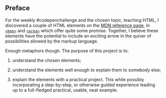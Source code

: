 <!-- Link to the work-in-progress pen right [here](). -->

## Preface

For the weekly #codepenchallenge and the chosen topic, teaching HTML, I discovered a couple of HTML elements on the [MDN reference page](https://developer.mozilla.org/en-US/docs/Web/HTML/Element), in [`<map>`](https://developer.mozilla.org/en-US/docs/Web/HTML/Element/map) and [`<area>`](https://developer.mozilla.org/en-US/docs/Web/HTML/Element/area) which offer quite some promise. Together, I believe these elements have the potential to include an exciting arrow in the quiver of possibilities allowed by the markup language.

Enough metaphors though. The purpose of this project is to:
<!--  -->
1. understand the chosen elements;

1. understand the elements well enough to explain them to somebody else;

1. explain the elements with a practical project. This while possibly incorporating a step-by-step, or otherwise guided experience leading up to a full-fledged practical, usable, neat example.